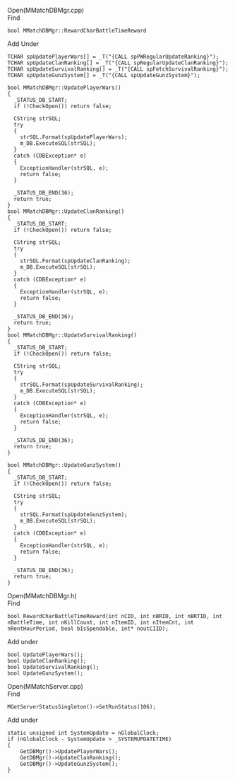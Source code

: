 Open(MMatchDBMgr.cpp) <br>
Find <br>

    bool MMatchDBMgr::RewardCharBattleTimeReward

Add Under <br>


    TCHAR spUpdatePlayerWars[] = _T("{CALL spPWRegularUpdateRanking}");
    TCHAR spUpdateClanRanking[] = _T("{CALL spRegularUpdateClanRanking}");
    TCHAR spUpdateSurvivalRanking[] = _T("{CALL spFetchSurvivalRanking}");
    TCHAR spUpdateGunzSystem[] = _T("{CALL spUpdateGunzSystem}");

    bool MMatchDBMgr::UpdatePlayerWars()
    {
      _STATUS_DB_START;
      if (!CheckOpen()) return false;

      CString strSQL;
      try
      {
        strSQL.Format(spUpdatePlayerWars);
        m_DB.ExecuteSQL(strSQL);
      }
      catch (CDBException* e)
      {
        ExceptionHandler(strSQL, e);
        return false;
      }

      _STATUS_DB_END(36);
      return true;
    }
    bool MMatchDBMgr::UpdateClanRanking()
    {
      _STATUS_DB_START;
      if (!CheckOpen()) return false;

      CString strSQL;
      try
      {
        strSQL.Format(spUpdateClanRanking);
        m_DB.ExecuteSQL(strSQL);
      }
      catch (CDBException* e)
      {
        ExceptionHandler(strSQL, e);
        return false;
      }

      _STATUS_DB_END(36);
      return true;
    }
    bool MMatchDBMgr::UpdateSurvivalRanking()
    {
      _STATUS_DB_START;
      if (!CheckOpen()) return false;

      CString strSQL;
      try
      {
        strSQL.Format(spUpdateSurvivalRanking);
        m_DB.ExecuteSQL(strSQL);
      }
      catch (CDBException* e)
      {
        ExceptionHandler(strSQL, e);
        return false;
      }

      _STATUS_DB_END(36);
      return true;
    }

    bool MMatchDBMgr::UpdateGunzSystem()
    {
      _STATUS_DB_START;
      if (!CheckOpen()) return false;

      CString strSQL;
      try
      {
        strSQL.Format(spUpdateGunzSystem);
        m_DB.ExecuteSQL(strSQL);
      }
      catch (CDBException* e)
      {
        ExceptionHandler(strSQL, e);
        return false;
      }

      _STATUS_DB_END(36);
      return true;
    }

Open(MMatchDBMgr.h) <br>
Find <br>

    bool RewardCharBattleTimeReward(int nCID, int nBRID, int nBRTID, int nBattleTime, int nKillCount, int nItemID, int nItemCnt, int nRentHourPeriod, bool bIsSpendable, int* noutCIID);

Add under <br>

	bool UpdatePlayerWars();
	bool UpdateClanRanking();
	bool UpdateSurvivalRanking();
	bool UpdateGunzSystem();

Open(MMatchServer.cpp) <br>
Find <br>

    MGetServerStatusSingleton()->SetRunStatus(106);

Add under <br>

	static unsigned int SystemUpdate = nGlobalClock;
	if (nGlobalClock - SystemUpdate > _SYSTEMUPDATETIME)
	{
		GetDBMgr()->UpdatePlayerWars();
		GetDBMgr()->UpdateClanRanking();
		GetDBMgr()->UpdateGunzSystem();
	}























    
